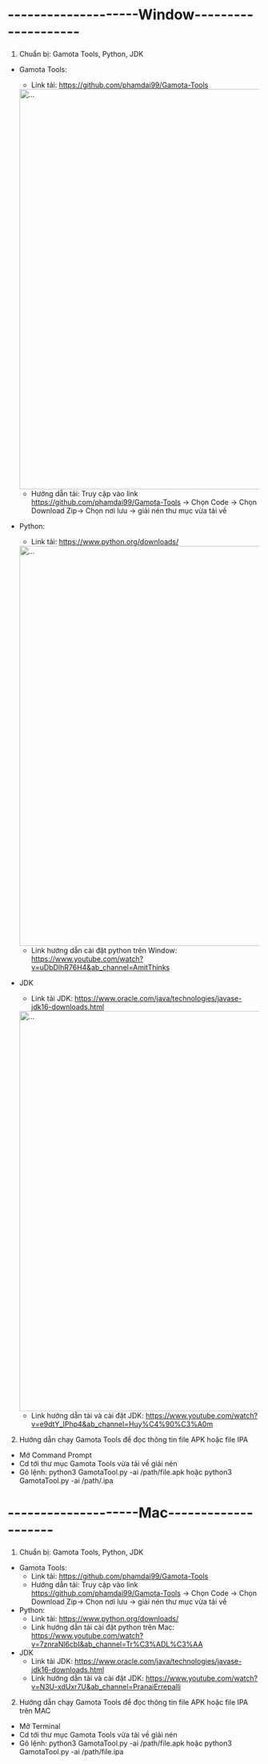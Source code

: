 # --------------------Window--------------------

1. Chuẩn bị: Gamota Tools, Python, JDK
- Gamota Tools: 
	+ Link tải: https://github.com/phamdai99/Gamota-Tools
	<img src="https://user-images.githubusercontent.com/41050934/129511056-023a3f66-dc6d-4fae-8c8e-f37dcdfd0e89.png" alt="..." width="800" />
	
	+ Hướng dẫn tải: Truy cập vào link https://github.com/phamdai99/Gamota-Tools -> Chọn Code -> Chọn Download Zip-> Chọn nơi lưu -> giải nén thư mục vừa tải về

- Python: 
  	+ Link tải: https://www.python.org/downloads/
 	<img src="https://user-images.githubusercontent.com/41050934/129512671-d5e4a29e-69fc-4ed9-8096-21ad520d678e.png" alt="..." width="800" />
  
 	+ Link hướng dẫn cài đặt python trên Window: https://www.youtube.com/watch?v=uDbDIhR76H4&ab_channel=AmitThinks
- JDK
	+ Link tải JDK: https://www.oracle.com/java/technologies/javase-jdk16-downloads.html
	<img src="https://user-images.githubusercontent.com/41050934/129514254-32353cdc-ecb7-4ed8-8944-01e5f25732c9.png" alt="..." width="800" />
	
	+ Link hướng dẫn tải và cài đặt JDK: https://www.youtube.com/watch?v=e9dtY_IPhp4&ab_channel=Huy%C4%90%C3%A0m
2. Hướng dẫn chạy Gamota Tools để đọc thông tin file APK hoặc file IPA
- Mở Command Prompt
- Cd tới thư mục Gamota Tools vừa tải về giải nén
- Gõ lệnh: python3 GamotaTool.py -ai /path/file.apk hoặc python3 GamotaTool.py -ai /path/.ipa


# --------------------Mac--------------------
1. Chuẩn bị: Gamota Tools, Python, JDK
- Gamota Tools: 
	+ Link tải: https://github.com/phamdai99/Gamota-Tools	
	+ Hướng dẫn tải: Truy cập vào link https://github.com/phamdai99/Gamota-Tools -> Chọn Code -> Chọn Download Zip-> Chọn nơi lưu -> giải nén thư mục vừa tải về
- Python: 
  	+ Link tải: https://www.python.org/downloads/
 	+ Link hướng dẫn tải cài đặt python trên Mac: https://www.youtube.com/watch?v=7znraNl6cbI&ab_channel=Tr%C3%ADL%C3%AA
- JDK
	+ Link tải JDK: https://www.oracle.com/java/technologies/javase-jdk16-downloads.html
	+ Link hướng dẫn tải và cài đặt JDK: https://www.youtube.com/watch?v=N3U-xdUxr7U&ab_channel=PranaiErrepalli
2. Hướng dẫn chạy Gamota Tools để đọc thông tin file APK hoặc file IPA trên MAC
- Mở Terminal
- Cd tới thư mục Gamota Tools vừa tải về giải nén
- Gõ lệnh: python3 GamotaTool.py -ai /path/file.apk hoặc python3 GamotaTool.py -ai /path/file.ipa
